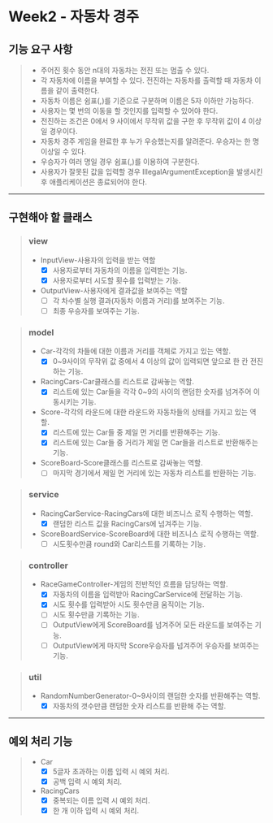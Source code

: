 # Week2 - 자동차 경주


## 기능 요구 사항
> + 주어진 횟수 동안 n대의 자동차는 전진 또는 멈출 수 있다.
> + 각 자동차에 이름을 부여할 수 있다. 전진하는 자동차를 출력할 때 자동차 이름을 같이 출력한다.
> + 자동차 이름은 쉼표(,)를 기준으로 구분하며 이름은 5자 이하만 가능하다.
> + 사용자는 몇 번의 이동을 할 것인지를 입력할 수 있어야 한다.
> + 전진하는 조건은 0에서 9 사이에서 무작위 값을 구한 후 무작위 값이 4 이상일 경우이다.
> + 자동차 경주 게임을 완료한 후 누가 우승했는지를 알려준다. 우승자는 한 명 이상일 수 있다.
> + 우승자가 여러 명일 경우 쉼표(,)를 이용하여 구분한다.
> + 사용자가 잘못된 값을 입력할 경우 IllegalArgumentException을 발생시킨 후 애플리케이션은 종료되어야 한다.
------

## 구현해야 할 클래스
> ### view
> + InputView-사용자의 입력을 받는 역할
>   + [X] 사용자로부터 자동차의 이름을 입력받는 기능.
>   + [X] 사용자로부터 시도할 횟수를 입력받는 기능.
> + OutputView-사용자에게 결과값을 보여주는 역할
>   + [ ] 각 차수별 실행 결과(자동차 이름과 거리)를 보여주는 기능.
>   + [ ] 최종 우승자를 보여주는 기능.

> ### model
> + Car-각각의 차들에 대한 이름과 거리를 객체로 가지고 있는 역할.
>   + [X] 0~9사이의 무작위 값 중에서 4 이상의 값이 입력되면 앞으로 한 칸 전진하는 기능.
> + RacingCars-Car클래스를 리스트로 감싸놓는 역할.
>   + [X] 리스트에 있는 Car들을 각각 0~9의 사이의 랜덤한 숫자를 넘겨주어 이동시키는 기능.
> + Score-각각의 라운드에 대한 라운드와 자동차들의 상태를 가지고 있는 역할.
>   + [X] 리스트에 있는 Car들 중 제일 먼 거리를 반환해주는 기능.
>   + [X] 리스트에 있는 Car들 중 거리가 제일 먼 Car들을 리스트로 반환해주는 기능.
> + ScoreBoard-Score클래스를 리스트로 감싸놓는 역할.
>   + [ ] 마지막 경기에서 제일 먼 거리에 있는 자동차 리스트를 반환하는 기능.

> ### service
> + RacingCarService-RacingCars에 대한 비즈니스 로직 수행하는 역할.
>   + [X] 랜덤한 리스트 값을 RacingCars에 넘겨주는 기능.
> + ScoreBoardService-ScoreBoard에 대한 비즈니스 로직 수행하는 역할.
>   + [ ] 시도횟수만큼 round와 Car리스트를 기록하는 기능.

> ### controller
> + RaceGameController-게임의 전반적인 흐름을 담당하는 역할.
>   + [X] 자동차의 이름을 입력받아 RacingCarService에 전달하는 기능.
>   + [X] 시도 횟수를 입력받아 시도 횟수만큼 움직이는 기능.
>   + [ ] 시도 횟수만큼 기록하는 기능.
>   + [ ] OutputView에게 ScoreBoard를 넘겨주어 모든 라운드를 보여주는 기능.
>   + [ ] OutputView에게 마지막 Score우승자를 넘겨주어 우승자를 보여주는 기능.

> ### util
> + RandomNumberGenerator-0~9사이의 랜덤한 숫자를 반환해주는 역할.
>   + [X] 자동차의 갯수만큼 랜덤한 숫자 리스트를 반환해 주는 역할.
-------

## 예외 처리 기능
> + Car
>   + [X] 5글자 초과하는 이름 입력 시 예외 처리.
>   + [X] 공백 입력 시 예외 처리.
> + RacingCars
>   + [X] 중복되는 이름 입력 시 예외 처리.
>   + [X] 한 개 이하 입력 시 예외 처리.
